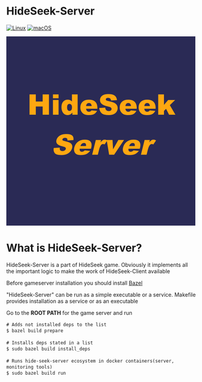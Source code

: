 # HideSeek-Server

[![Linux](https://svgshare.com/i/Zhy.svg)](https://svgshare.com/i/Zhy.svg)  [![macOS](https://svgshare.com/i/ZjP.svg)](https://svgshare.com/i/ZjP.svg)



![](preview.png)

# What is HideSeek-Server?

HideSeek-Server is a part of HideSeek game. Obviously it implements all the important logic to make the work of HideSeek-Client available

Before gameserver installation you should install [Bazel](https://docs.bazel.build/versions/main/install.html)

"HideSeek-Server" can be run as a simple executable or a service. Makefile provides installation as a service or as an executable

Go to the **ROOT PATH** for the game server and run

```
# Adds not installed deps to the list
$ bazel build prepare

# Installs deps stated in a list
$ sudo bazel build install_deps

# Runs hide-seek-server ecosystem in docker containers(server, monitoring tools)
$ sudo bazel build run
```
